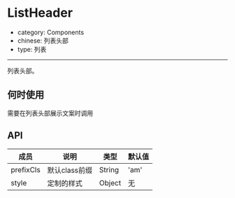 # ListHeader

- category: Components
- chinese: 列表头部
- type: 列表

---

列表头部。

## 何时使用

需要在列表头部展示文案时调用

## API


| 成员        | 说明           | 类型               | 默认值       |
|-------------|----------------|------------------|--------------|
| prefixCls   | 默认class前缀        | String |   'am'  |
| style      | 定制的样式       | Object           | 无

